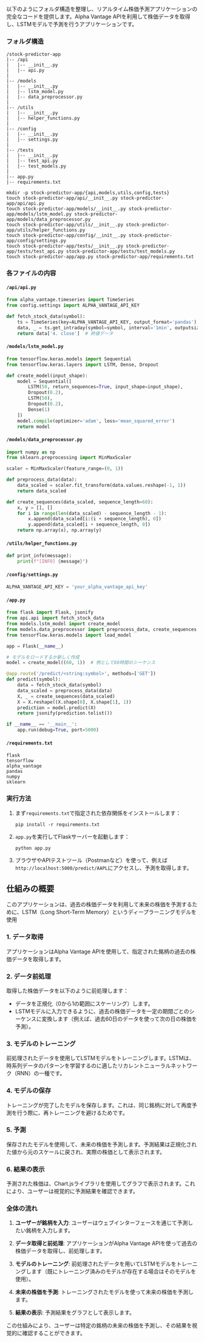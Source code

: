 以下のようにフォルダ構造を整理し、リアルタイム株価予測アプリケーションの完全なコードを提供します。Alpha Vantage APIを利用して株価データを取得し、LSTMモデルで予測を行うアプリケーションです。

### フォルダ構造
```
/stock-predictor-app
|-- /api
|   |-- __init__.py
|   |-- api.py
|
|-- /models
|   |-- __init__.py
|   |-- lstm_model.py
|   |-- data_preprocessor.py
|
|-- /utils
|   |-- __init__.py
|   |-- helper_functions.py
|
|-- /config
|   |-- __init__.py
|   |-- settings.py
|
|-- /tests
|   |-- __init__.py
|   |-- test_api.py
|   |-- test_models.py
|
|-- app.py
|-- requirements.txt
```
```
mkdir -p stock-predictor-app/{api,models,utils,config,tests}
touch stock-predictor-app/api/__init__.py stock-predictor-app/api/api.py
touch stock-predictor-app/models/__init__.py stock-predictor-app/models/lstm_model.py stock-predictor-app/models/data_preprocessor.py
touch stock-predictor-app/utils/__init__.py stock-predictor-app/utils/helper_functions.py
touch stock-predictor-app/config/__init__.py stock-predictor-app/config/settings.py
touch stock-predictor-app/tests/__init__.py stock-predictor-app/tests/test_api.py stock-predictor-app/tests/test_models.py
touch stock-predictor-app/app.py stock-predictor-app/requirements.txt
```

### 各ファイルの内容

#### `/api/api.py`
```python
from alpha_vantage.timeseries import TimeSeries
from config.settings import ALPHA_VANTAGE_API_KEY

def fetch_stock_data(symbol):
    ts = TimeSeries(key=ALPHA_VANTAGE_API_KEY, output_format='pandas')
    data, _ = ts.get_intraday(symbol=symbol, interval='1min', outputsize='full')
    return data['4. close']  # 終値データ
```

#### `/models/lstm_model.py`
```python
from tensorflow.keras.models import Sequential
from tensorflow.keras.layers import LSTM, Dense, Dropout

def create_model(input_shape):
    model = Sequential([
        LSTM(50, return_sequences=True, input_shape=input_shape),
        Dropout(0.2),
        LSTM(50),
        Dropout(0.2),
        Dense(1)
    ])
    model.compile(optimizer='adam', loss='mean_squared_error')
    return model
```

#### `/models/data_preprocessor.py`
```python
import numpy as np
from sklearn.preprocessing import MinMaxScaler

scaler = MinMaxScaler(feature_range=(0, 1))

def preprocess_data(data):
    data_scaled = scaler.fit_transform(data.values.reshape(-1, 1))
    return data_scaled

def create_sequences(data_scaled, sequence_length=60):
    x, y = [], []
    for i in range(len(data_scaled) - sequence_length - 1):
        x.append(data_scaled[i:(i + sequence_length), 0])
        y.append(data_scaled[i + sequence_length, 0])
    return np.array(x), np.array(y)
```

#### `/utils/helper_functions.py`
```python
def print_info(message):
    print(f"[INFO] {message}")
```

#### `/config/settings.py`
```python
ALPHA_VANTAGE_API_KEY = 'your_alpha_vantage_api_key'
```

#### `/app.py`
```python
from flask import Flask, jsonify
from api.api import fetch_stock_data
from models.lstm_model import create_model
from models.data_preprocessor import preprocess_data, create_sequences
from tensorflow.keras.models import load_model

app = Flask(__name__)

# モデルをロードするか新しく作成
model = create_model((60, 1))  # 例として60時間のシーケンス

@app.route('/predict/<string:symbol>', methods=['GET'])
def predict(symbol):
    data = fetch_stock_data(symbol)
    data_scaled = preprocess_data(data)
    X, _ = create_sequences(data_scaled)
    X = X.reshape((X.shape[0], X.shape[1], 1))
    prediction = model.predict(X)
    return jsonify(prediction.tolist())

if __name__ == '__main__':
    app.run(debug=True, port=5000)
```

#### `/requirements.txt`
```
flask
tensorflow
alpha_vantage
pandas
numpy
sklearn
```

### 実行方法
1. まず`requirements.txt`で指定された依存関係をインストールします：
   ```
   pip install -r requirements.txt
   ```
2. `app.py`を実行してFlaskサーバーを起動します：
   ```
   python app.py
   ```
3. ブラウザやAPIテストツール（Postmanなど）を使って、例えば`http://localhost:5000/predict/AAPL`にアクセスし、予測を取得します。

## 仕組みの概要

このアプリケーションは、過去の株価データを利用して未来の株価を予測するために、LSTM（Long Short-Term Memory）というディープラーニングモデルを使用

### 1. データ取得

アプリケーションはAlpha Vantage APIを使用して、指定された銘柄の過去の株価データを取得します。

### 2. データ前処理

取得した株価データを以下のように前処理します：
- データを正規化（0から1の範囲にスケーリング）します。
- LSTMモデルに入力できるように、過去の株価データを一定の期間ごとのシーケンスに変換します（例えば、過去60日のデータを使って次の日の株価を予測）。

### 3. モデルのトレーニング

前処理されたデータを使用してLSTMモデルをトレーニングします。LSTMは、時系列データのパターンを学習するのに適したリカレントニューラルネットワーク（RNN）の一種です。

### 4. モデルの保存

トレーニングが完了したモデルを保存します。これは、同じ銘柄に対して再度予測を行う際に、再トレーニングを避けるためです。

### 5. 予測

保存されたモデルを使用して、未来の株価を予測します。予測結果は正規化された値から元のスケールに戻され、実際の株価として表示されます。

### 6. 結果の表示

予測された株価は、Chart.jsライブラリを使用してグラフで表示されます。これにより、ユーザーは視覚的に予測結果を確認できます。

### 全体の流れ

1. **ユーザーが銘柄を入力**:
   ユーザーはウェブインターフェースを通じて予測したい銘柄を入力します。

2. **データ取得と前処理**:
   アプリケーションがAlpha Vantage APIを使って過去の株価データを取得し、前処理します。

3. **モデルのトレーニング**:
   前処理されたデータを用いてLSTMモデルをトレーニングします（既にトレーニング済みのモデルが存在する場合はそのモデルを使用）。

4. **未来の株価を予測**:
   トレーニングされたモデルを使って未来の株価を予測します。

5. **結果の表示**:
   予測結果をグラフとして表示します。

この仕組みにより、ユーザーは特定の銘柄の未来の株価を予測し、その結果を視覚的に確認することができます。
